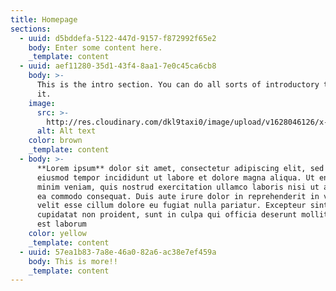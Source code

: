 ```yaml
---
title: Homepage
sections:
  - uuid: d5bddefa-5122-447d-9157-f872992f65e2
    body: Enter some content here.
    _template: content
  - uuid: aef11280-35d1-43f4-8aa1-7e0c45ca6cb8
    body: >-
      This is the intro section. You can do all sorts of introductory things in
      it.
    image:
      src: >-
        http://res.cloudinary.com/dkl9taxi0/image/upload/v1628046126/x-localized-block_uw5wcg.png
      alt: Alt text
    color: brown
    _template: content
  - body: >-
      **Lorem ipsum** dolor sit amet, consectetur adipiscing elit, sed do
      eiusmod tempor incididunt ut labore et dolore magna aliqua. Ut enim ad
      minim veniam, quis nostrud exercitation ullamco laboris nisi ut aliquip ex
      ea commodo consequat. Duis aute irure dolor in reprehenderit in voluptate
      velit esse cillum dolore eu fugiat nulla pariatur. Excepteur sint occaecat
      cupidatat non proident, sunt in culpa qui officia deserunt mollit anim id
      est laborum
    color: yellow
    _template: content
  - uuid: 57ea1b83-7a8e-46a0-82a6-ac38e7ef459a
    body: This is more!!
    _template: content
---
```


